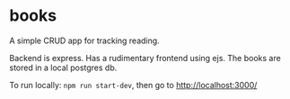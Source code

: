 # books

A simple CRUD app for tracking reading.

Backend is express. Has a rudimentary frontend using ejs. The books are stored in a local postgres db.

To run locally:
`npm run start-dev`, then go to <http://localhost:3000/>
